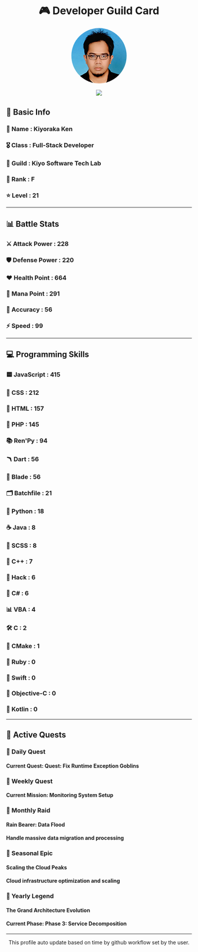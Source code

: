 <div align="center">

# 🎮 Developer Guild Card

<!-- Replace with your profile image -->
<img src="./assets/profile.png" width="150" height="150" style="border-radius: 50%"/>

![](https://komarev.com/ghpvc/?username=Kiyoraka&style=flat)
</div>

##  📌 Basic Info
### 👤 Name : Kiyoraka Ken
### 🎖️ Class : Full-Stack Developer
### 🎪 Guild : Kiyo Software Tech Lab 
### 🔰 Rank : F 
### ⭐ Level : 21

---
## 📊 Battle Stats

### ⚔️ Attack Power  : 228 
### 🛡️ Defense Power : 220 
### ❤️ Health Point  : 664 
### 🔮 Mana Point    : 291 
### 🎯 Accuracy      : 56 
### ⚡ Speed         : 99

---
## 💻 Programming Skills

### 🟨 JavaScript : 415
### 💅 CSS : 212
### 📄 HTML : 157
### 🐘 PHP : 145
### 📚 Ren'Py : 94
### 🪃 Dart : 56
### 🧷 Blade : 56
### 🗂️ Batchfile : 21
### 🐍 Python : 18
### ☕ Java : 8
### 👗 SCSS : 8
### 🧠 C++ : 7
### 🧬 Hack : 6
### 🎻 C# : 6
### 📊 VBA : 4
### 🛠️ C : 2
### 🧱 CMake : 1
### 🔻 Ruby : 0
### 🦅 Swift : 0
### 🍎 Objective-C : 0
### 🎯 Kotlin : 0

---
## 📜 Active Quests

### 🌅 Daily Quest

#### Current Quest: Quest: Fix Runtime Exception Goblins

### 📅 Weekly Quest
#### Current Mission: Monitoring System Setup

### 🌙 Monthly Raid
#### Rain Bearer: Data Flood
#### Handle massive data migration and processing

### 🌠 Seasonal Epic
#### Scaling the Cloud Peaks
#### Cloud infrastructure optimization and scaling

### 👑 Yearly Legend
#### The Grand Architecture Evolution
#### Current Phase: Phase 3: Service Decomposition

---
<div align="center">
  This profile auto update based on time by github workflow set by the user.
</div>